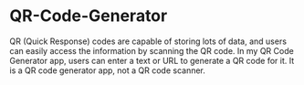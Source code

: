# QR-Code-Generator
QR (Quick Response) codes are capable of storing lots of data, and users can easily access the information by scanning the QR code. In my QR Code Generator app, users can enter a text or URL to generate a QR code for it. It is a QR code generator app, not a QR code scanner.
